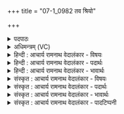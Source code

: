 +++
title = "07-1_0982 तव श्रियो"

+++
<details><summary>पदपाठः</summary>

त꣡व꣢꣯। श्रि꣡यः꣢꣯। व꣣र्ष्य꣢स्य। इ꣣व। विद्यु꣡तः꣢। वि꣣। द्यु꣡तः꣢꣯। अ꣣ग्नेः꣢। चि꣣कित्रे। उष꣡सा꣢म्। इ꣣व। ए꣡त꣢꣯यः। आ। इ꣣तयः। य꣢त्। ओ꣡ष꣢꣯धीः। ओ꣡ष꣢꣯। धीः꣣। अभि꣡सृ꣢ष्टः। अ꣣भि꣢। सृ꣣ष्टः। व꣡ना꣢꣯नि। च꣣। प꣡रि꣢꣯। स्व꣣य꣢म्। चि꣣नुषे꣢। अ꣡न्न꣢꣯म्। आ꣣स꣡नि꣢। ९८२।
</details>

<details><summary>अधिमन्त्रम् (VC)</summary>

- अग्निः
- अरुणो वैतहव्यः
- जगती
- निषादः
</details>

<details><summary>हिन्दी : आचार्य रामनाथ वेदालंकार - विषयः</summary>

प्रथम मन्त्र में भौतिक अग्नि के वर्णन द्वारा परमात्मा की महिमा का प्रकाशन है।
</details>

<details><summary>हिन्दी : आचार्य रामनाथ वेदालंकार - पदार्थः</summary>

पदार्थान्वयभाषाः -  हे (अग्ने) भौतिक अग्नि ! (तव) तेरी (श्रियः) शोभाएँ (वर्ष्यस्य) बरसाऊ मेघ की (विद्युतः इव) बिजलियों के समान और (उषसाम्) उषाओं के (इतयः इव) आगमनों के समान (आ चिकित्रे) ज्ञात होती हैं, (यत्) जब (ओषधीः) ओषधियों को (वनानि च) और जंगलों को (अभि) लक्ष्य करके (सृष्टः) प्रज्वलित हुआ तू (स्वयम्) अपने आप (आसनि) अपने ज्वालारूप मुख में (अन्नम्) खाद्य को (परि चिनुषे) चारों ओर से संगृहीत करता है ॥१॥ यहाँ उपमालङ्कार है ॥१॥
</details>

<details><summary>हिन्दी : आचार्य रामनाथ वेदालंकार - भावार्थः</summary>

भावार्थभाषाः -  जगदीश्वर की ही यह प्रशस्ति है कि उसने भयंकर ज्वालाओं से जटिल उस देदीप्यमान अग्नि को उत्पन्न किया है,जो जंगलों को भस्म करके नवीन वनस्पतियों को अङ्कुरित करने में सहायक होता है ॥१॥
</details>

<details><summary>संस्कृत : आचार्य रामनाथ वेदालंकार - विषयः</summary>

तत्रादौ भौतिकाग्निवर्णनमुखेन परमात्मनो महिमानं प्रकाशयति।
</details>

<details><summary>संस्कृत : आचार्य रामनाथ वेदालंकार - पदार्थः</summary>

पदार्थान्वयभाषाः -  हे (अग्ने) वह्ने ! (तव) त्वदीयाः (श्रियः) शोभाः (वर्ष्यस्य) वर्षोन्मुखस्य मेघस्य (विद्युतः इव) सौदामन्यः इव, किञ्च (उषसाम्) प्रभातकान्तीनाम् (इतयः इव) प्रादुर्भावाः इव (आ चिकित्रे) प्रज्ञायन्ते, (यत्) यदा (ओषधीः) वनस्पतीन् (वनानि च) अरण्यानि च अभिलक्ष्य (सृष्टः) प्रज्वलितः त्वम् (स्वयम्) आत्मनैव (आसनि) स्वकीये ज्वालारूपे मुखे (अन्नम्) खाद्यम् (परि चिनुषे) परितः चिनोषि ॥१॥ अत्रोपमालङ्कारः ॥१॥
</details>

<details><summary>संस्कृत : आचार्य रामनाथ वेदालंकार - भावार्थः</summary>

भावार्थभाषाः -  जगदीश्वरस्यैवेयं प्रशस्तिः यत्तेन करालज्वालाजालजटिलो वनानि भस्मसात् कृत्वा नूतनवनस्पत्यङ्कुरणे सहायको दीप्तिमानग्निरुत्पादितः ॥१॥
</details>

<details><summary>संस्कृत : आचार्य रामनाथ वेदालंकार - पादटिप्पनी</summary>

टिप्पणी:   १.ऋ० १०।९१।५,‘वि॒द्युत॑श्चि॒त्राश्चि॑कित्र उ॒षसां॒न के॒त॑व’,‘अन्न॑मा॒॑स्ये’ इति पाठः।
</details>